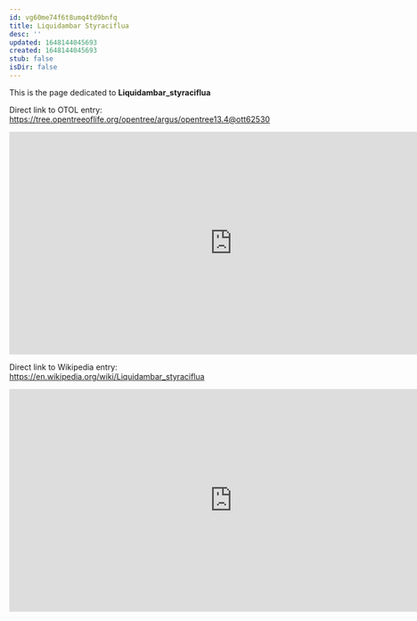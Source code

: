 ```yaml
---
id: vg60me74f6t8umq4td9bnfq
title: Liquidambar Styraciflua
desc: ''
updated: 1648144045693
created: 1648144045693
stub: false
isDir: false
---
```

This is the page dedicated to **Liquidambar_styraciflua**


Direct link to OTOL entry: https://tree.opentreeoflife.org/opentree/argus/opentree13.4@ott62530



<html>
    <body>
    <iframe src="https://tree.opentreeoflife.org/opentree/argus/opentree13.4@ott62530"
    width="800" height="400" frameborder="0" allowfullscreen> </iframe>
    </body>
</html>
    


Direct link to Wikipedia entry: https://en.wikipedia.org/wiki/Liquidambar_styraciflua



<html>
    <body>
    <iframe src="https://en.wikipedia.org/wiki/Liquidambar_styraciflua"
    width="800" height="400" frameborder="0" allowfullscreen> </iframe>
    </body>
</html>
    
